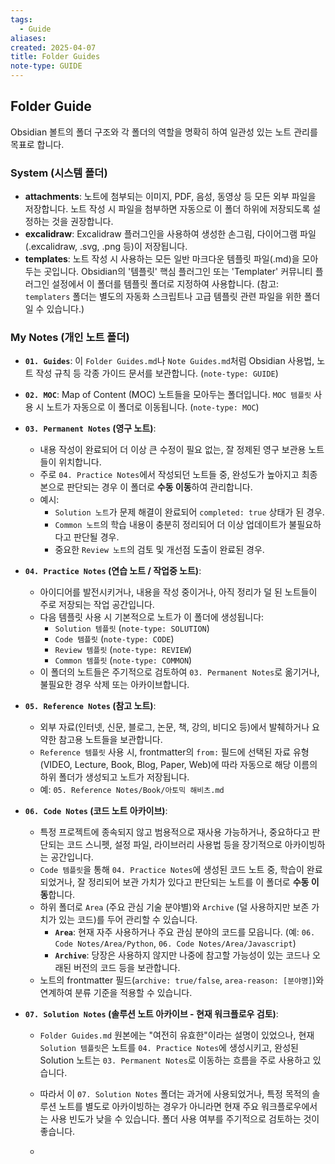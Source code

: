 ```yaml
---
tags:
  - Guide
aliases: 
created: 2025-04-07
title: Folder Guides
note-type: GUIDE
---
```


## Folder Guide

Obsidian 볼트의 폴더 구조와 각 폴더의 역할을 명확히 하여 일관성 있는 노트 관리를 목표로 합니다.

### System (시스템 폴더)

- **attachments**: 노트에 첨부되는 이미지, PDF, 음성, 동영상 등 모든 외부 파일을 저장합니다. 노트 작성 시 파일을 첨부하면 자동으로 이 폴더 하위에 저장되도록 설정하는 것을 권장합니다.
- **excalidraw**: Excalidraw 플러그인을 사용하여 생성한 손그림, 다이어그램 파일(.excalidraw, .svg, .png 등)이 저장됩니다.
- **templates**: 노트 작성 시 사용하는 모든 일반 마크다운 템플릿 파일(.md)을 모아두는 곳입니다. Obsidian의 '템플릿' 핵심 플러그인 또는 'Templater' 커뮤니티 플러그인 설정에서 이 폴더를 템플릿 폴더로 지정하여 사용합니다. (참고: `templaters` 폴더는 별도의 자동화 스크립트나 고급 템플릿 관련 파일을 위한 폴더일 수 있습니다.)

### My Notes (개인 노트 폴더)

- **`01. Guides`**: 이 `Folder Guides.md`나 `Note Guides.md`처럼 Obsidian 사용법, 노트 작성 규칙 등 각종 가이드 문서를 보관합니다. (`note-type: GUIDE`)

- **`02. MOC`**: Map of Content (MOC) 노트들을 모아두는 폴더입니다. `MOC 템플릿` 사용 시 노트가 자동으로 이 폴더로 이동됩니다. (`note-type: MOC`)

- **`03. Permanent Notes` (영구 노트)**:
    - 내용 작성이 완료되어 더 이상 큰 수정이 필요 없는, 잘 정제된 영구 보관용 노트들이 위치합니다.
    - 주로 `04. Practice Notes`에서 작성되던 노트들 중, 완성도가 높아지고 최종본으로 판단되는 경우 이 폴더로 **수동 이동**하여 관리합니다.
    - 예시:
        - `Solution 노트`가 문제 해결이 완료되어 `completed: true` 상태가 된 경우.
        - `Common 노트`의 학습 내용이 충분히 정리되어 더 이상 업데이트가 불필요하다고 판단될 경우.
        - 중요한 `Review 노트`의 검토 및 개선점 도출이 완료된 경우.

- **`04. Practice Notes` (연습 노트 / 작업중 노트)**:
    - 아이디어를 발전시키거나, 내용을 작성 중이거나, 아직 정리가 덜 된 노트들이 주로 저장되는 작업 공간입니다.
    - 다음 템플릿 사용 시 기본적으로 노트가 이 폴더에 생성됩니다:
        - `Solution 템플릿` (`note-type: SOLUTION`)
        - `Code 템플릿` (`note-type: CODE`)
        - `Review 템플릿` (`note-type: REVIEW`)
        - `Common 템플릿` (`note-type: COMMON`)
    - 이 폴더의 노트들은 주기적으로 검토하여 `03. Permanent Notes`로 옮기거나, 불필요한 경우 삭제 또는 아카이브합니다.

- **`05. Reference Notes` (참고 노트)**:
    - 외부 자료(인터넷, 신문, 블로그, 논문, 책, 강의, 비디오 등)에서 발췌하거나 요약한 참고용 노트들을 보관합니다.
    - `Reference 템플릿` 사용 시, frontmatter의 `from:` 필드에 선택된 자료 유형(VIDEO, Lecture, Book, Blog, Paper, Web)에 따라 자동으로 해당 이름의 하위 폴더가 생성되고 노트가 저장됩니다.
    - 예: `05. Reference Notes/Book/아토믹 해비츠.md`

- **`06. Code Notes` (코드 노트 아카이브)**:
    - 특정 프로젝트에 종속되지 않고 범용적으로 재사용 가능하거나, 중요하다고 판단되는 코드 스니펫, 설정 파일, 라이브러리 사용법 등을 장기적으로 아카이빙하는 공간입니다.
    - `Code 템플릿`을 통해 `04. Practice Notes`에 생성된 코드 노트 중, 학습이 완료되었거나, 잘 정리되어 보관 가치가 있다고 판단되는 노트를 이 폴더로 **수동 이동**합니다.
    - 하위 폴더로 `Area` (주요 관심 기술 분야별)와 `Archive` (덜 사용하지만 보존 가치가 있는 코드)를 두어 관리할 수 있습니다.
        - **`Area`**: 현재 자주 사용하거나 주요 관심 분야의 코드를 모읍니다. (예: `06. Code Notes/Area/Python`, `06. Code Notes/Area/Javascript`)
        - **`Archive`**: 당장은 사용하지 않지만 나중에 참고할 가능성이 있는 코드나 오래된 버전의 코드 등을 보관합니다.
    - 노트의 frontmatter 필드(`archive: true/false`, `area-reason: [분야명]`)와 연계하여 분류 기준을 적용할 수 있습니다.

- **`07. Solution Notes` (솔루션 노트 아카이브 - 현재 워크플로우 검토)**:
    - `Folder Guides.md` 원본에는 "여전히 유효한"이라는 설명이 있었으나, 현재 `Solution 템플릿`은 노트를 `04. Practice Notes`에 생성시키고, 완성된 Solution 노트는 `03. Permanent Notes`로 이동하는 흐름을 주로 사용하고 있습니다.
    - 따라서 이 `07. Solution Notes` 폴더는 과거에 사용되었거나, 특정 목적의 솔루션 노트를 별도로 아카이빙하는 경우가 아니라면 현재 주요 워크플로우에서는 사용 빈도가 낮을 수 있습니다. 폴더 사용 여부를 주기적으로 검토하는 것이 좋습니다.
 
    -